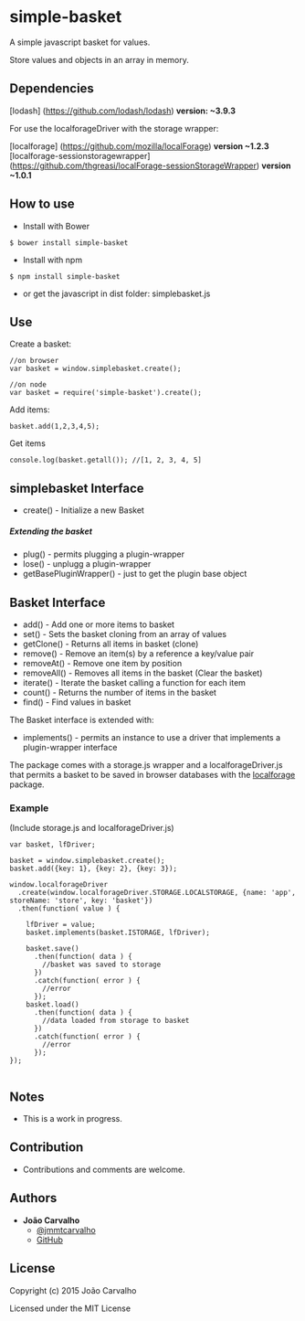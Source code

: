 # simple-basket

A simple javascript basket for values.

Store values and objects in an array in memory.

Dependencies
----------

[lodash] (https://github.com/lodash/lodash) **version: ~3.9.3**

For use the localforageDriver with the storage wrapper:

[localforage] (https://github.com/mozilla/localForage) **version ~1.2.3**
[localforage-sessionstoragewrapper] (https://github.com/thgreasi/localForage-sessionStorageWrapper) **version ~1.0.1**

How to use
----------

* Install with Bower

```
$ bower install simple-basket
```

* Install with npm

```
$ npm install simple-basket
```

* or get the javascript in dist folder: simplebasket.js

## Use

Create a basket:

```
//on browser
var basket = window.simplebasket.create();

//on node
var basket = require('simple-basket').create();
```

Add items:

```
basket.add(1,2,3,4,5);
```

Get items

```
console.log(basket.getall()); //[1, 2, 3, 4, 5]
```

## simplebasket Interface

* create() - Initialize a new Basket

##### Extending the basket

* plug() - permits plugging a plugin-wrapper
* lose() - unplugg a plugin-wrapper
* getBasePluginWrapper() - just to get the plugin base object 

## Basket Interface

* add() - Add one or more items to basket
* set() - Sets the basket cloning from an array of values
* getClone() - Returns all items in basket (clone)
* remove() - Remove an item(s) by a reference a key/value pair
* removeAt() - Remove one item by position
* removeAll() - Removes all items in the basket (Clear the basket)
* iterate() - Iterate the basket calling a function for each item 
* count() - Returns the number of items in the basket
* find() - Find values in basket

The Basket interface is extended with:

* implements() - permits an instance to use a driver that implements a plugin-wrapper interface

The package comes with a storage.js wrapper and a localforageDriver.js that permits a basket to be saved in browser databases with the [localforage](https://github.com/mozilla/localForage) package.

### Example

(Include storage.js and localforageDriver.js)

```
var basket, lfDriver;

basket = window.simplebasket.create();
basket.add({key: 1}, {key: 2}, {key: 3});

window.localforageDriver
  .create(window.localforageDriver.STORAGE.LOCALSTORAGE, {name: 'app', storeName: 'store', key: 'basket'})
  .then(function( value ) {
  
    lfDriver = value;
    basket.implements(basket.ISTORAGE, lfDriver);
    
    basket.save()
      .then(function( data ) {
        //basket was saved to storage
      })
      .catch(function( error ) {
        //error
      });
    basket.load()
      .then(function( data ) {
        //data loaded from storage to basket
      })
      .catch(function( error ) {
        //error
      });
});


```

Notes
---------------

* This is a work in progress.

Contribution
---------------

* Contributions and comments are welcome.

Authors
-------

* **João Carvalho** 
  * [@jmmtcarvalho](https://twitter.com/jmmtcarvalho) 
  * [GitHub](https://github.com/borntorun)

License
-------

Copyright (c) 2015 João Carvalho

Licensed under the MIT License
